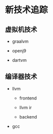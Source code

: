 # 新技术追踪

## 虚拟机技术

- graalvm

- openj9

- dartvm

## 编译器技术

- llvm

  - frontend

  - llvm ir

  - backend

- gcc
